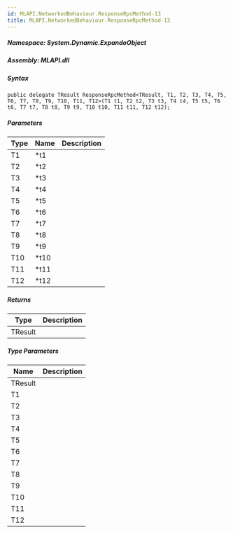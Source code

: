 ```yaml
---  
id: MLAPI.NetworkedBehaviour.ResponseRpcMethod-13  
title: MLAPI.NetworkedBehaviour.ResponseRpcMethod-13  
---
```


<div class="markdown level0 summary">

</div>

<div class="markdown level0 conceptual">

</div>

##### **Namespace**: System.Dynamic.ExpandoObject

##### **Assembly**: MLAPI.dll

##### Syntax

    public delegate TResult ResponseRpcMethod<TResult, T1, T2, T3, T4, T5, T6, T7, T8, T9, T10, T11, T12>(T1 t1, T2 t2, T3 t3, T4 t4, T5 t5, T6 t6, T7 t7, T8 t8, T9 t9, T10 t10, T11 t11, T12 t12);

##### Parameters

| Type | Name  | Description |
|------|-------|-------------|
| T1   | \*t1  |             |
| T2   | \*t2  |             |
| T3   | \*t3  |             |
| T4   | \*t4  |             |
| T5   | \*t5  |             |
| T6   | \*t6  |             |
| T7   | \*t7  |             |
| T8   | \*t8  |             |
| T9   | \*t9  |             |
| T10  | \*t10 |             |
| T11  | \*t11 |             |
| T12  | \*t12 |             |

##### Returns

| Type    | Description |
|---------|-------------|
| TResult |             |

##### Type Parameters

| Name    | Description |
|---------|-------------|
| TResult |             |
| T1      |             |
| T2      |             |
| T3      |             |
| T4      |             |
| T5      |             |
| T6      |             |
| T7      |             |
| T8      |             |
| T9      |             |
| T10     |             |
| T11     |             |
| T12     |             |
